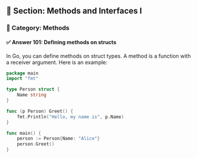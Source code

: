 ## 📘 Section: Methods and Interfaces I  
### 🔹 Category: Methods  
#### ✅ Answer 101: Defining methods on structs

In Go, you can define methods on struct types. A method is a function with a receiver argument. Here is an example:

```go
package main
import "fmt"

type Person struct {
    Name string
}

func (p Person) Greet() {
    fmt.Println("Hello, my name is", p.Name)
}

func main() {
    person := Person{Name: "Alice"}
    person.Greet()
}
```
